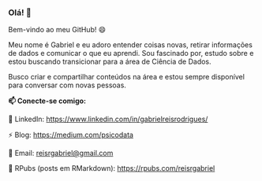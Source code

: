 ### Olá! 👋
Bem-vindo ao meu GitHub! 😄

Meu nome é Gabriel e eu adoro entender coisas novas, retirar informações de dados e comunicar o que eu aprendi. Sou fascinado por, estudo sobre e estou buscando transicionar para a área de Ciência de Dados.

Busco criar e compartilhar conteúdos na área e estou sempre disponível para conversar com novas pessoas.

**📫 Conecte-se comigo:**



🌱 LinkedIn: https://www.linkedin.com/in/gabrielreisrodrigues/

⚡ Blog: https://medium.com/psicodata

💬 Email: reisrgabriel@gmail.com

🔭 RPubs (posts em RMarkdown): https://rpubs.com/reisrgabriel

<!--
**GabrielReisR/GabrielReisR** is a ✨ _special_ ✨ repository because its `README.md` (this file) appears on your GitHub profile.

Here are some ideas to get you started:

- 🔭 I’m currently working on ...
- 🌱 I’m currently learning ...
- 👯 I’m looking to collaborate on ...
- 🤔 I’m looking for help with ...
- 💬 Ask me about ...

- 😄 Pronouns: ...
- ⚡ Fun fact: ...
-->
